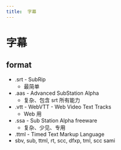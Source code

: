 ```yaml
---
title:  字幕
---
```

# 字幕

## format
- .srt - SubRip
  - 最简单
- .aas - Advanced SubStation Alpha
  - 复杂、包含 srt 所有能力
- .vtt - WebVTT - Web Video Text Tracks
  - Web 用
- .ssa - Sub Station Alpha freeware
  - 复杂、少见、专用
- .ttml - Timed Text Markup Language
- sbv, sub, ttml, rt, scc, dfxp, tml, scc sami
